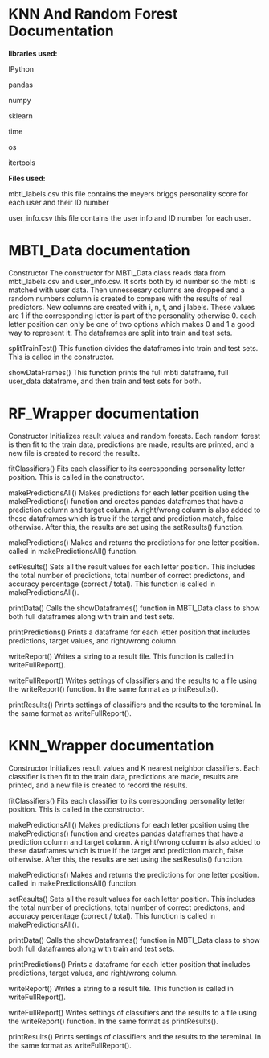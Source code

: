 # KNN And Random Forest Documentation

**libraries used:**

IPython

pandas

numpy

sklearn

time

os

itertools

**Files used:**

mbti_labels.csv this file contains the meyers briggs personality score for each user and their ID number

user_info.csv this file contains the user info and ID number for each user.

# MBTI_Data documentation

Constructor
The constructor for MBTI_Data class reads data from mbti_labels.csv and user_info.csv. It sorts both by id number so the mbti is matched with user data. Then unnessesary columns are dropped and a random numbers column is created to compare with the results of real predictors. New columns are created with i, n, t, and j labels. These values are 1 if the corresponding letter is part of the personality otherwise 0. each letter position can only be one of two options which makes 0 and 1 a good way to represent it. The dataframes are split into train and test sets.

splitTrainTest()
This function divides the dataframes into train and test sets. This is called in the constructor.

showDataFrames()
This function prints the full mbti dataframe, full user_data dataframe, and then train and test sets for both.

# RF_Wrapper documentation

Constructor
Initializes result values and random forests. Each random forest is then fit to the train data, predictions are made, results are printed, and a new file is created to record the results.

fitClassifiers()
Fits each classifier to its corresponding personality letter position. This is called in the constructor.

makePredictionsAll()
Makes predictions for each letter position using the makePredictions() function and creates pandas dataframes that have a prediction column and target column. A right/wrong column is also added to these dataframes which is true if the target and prediction match, false otherwise. After this, the results are set using the setResults() function.

makePredictions()
Makes and returns the predictions for one letter position. called in makePredictionsAll() function.

setResults()
Sets all the result values for each letter position. This includes the total number of predictions, total number of correct predictons, and accuracy percentage (correct / total). This function is called in makePredictionsAll().

printData()
Calls the showDataframes() function in MBTI_Data class to show both full dataframes along with train and test sets.

printPredictions()
Prints a dataframe for each letter position that includes predictions, target values, and right/wrong column.

writeReport()
Writes a string to a result file. This function is called in writeFullReport().

writeFullReport()
Writes settings of classifiers and the results to a file using the writeReport() function. In the same format as printResults().

printResults()
Prints settings of classifiers and the results to the tereminal. In the same format as writeFullReport().

# KNN_Wrapper documentation

Constructor
Initializes result values and K nearest neighbor classifiers. Each classifier is then fit to the train data, predictions are made, results are printed, and a new file is created to record the results.

fitClassifiers()
Fits each classifier to its corresponding personality letter position. This is called in the constructor.

makePredictionsAll()
Makes predictions for each letter position using the makePredictions() function and creates pandas dataframes that have a prediction column and target column. A right/wrong column is also added to these dataframes which is true if the target and prediction match, false otherwise. After this, the results are set using the setResults() function.

makePredictions()
Makes and returns the predictions for one letter position. called in makePredictionsAll() function.

setResults()
Sets all the result values for each letter position. This includes the total number of predictions, total number of correct predictons, and accuracy percentage (correct / total). This function is called in makePredictionsAll().

printData()
Calls the showDataframes() function in MBTI_Data class to show both full dataframes along with train and test sets.

printPredictions()
Prints a dataframe for each letter position that includes predictions, target values, and right/wrong column.

writeReport()
Writes a string to a result file. This function is called in writeFullReport().

writeFullReport()
Writes settings of classifiers and the results to a file using the writeReport() function. In the same format as printResults().

printResults()
Prints settings of classifiers and the results to the tereminal. In the same format as writeFullReport().
